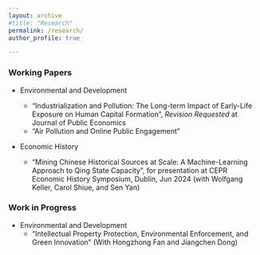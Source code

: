 ```yaml
---
layout: archive
#title: "Research"
permalink: /research/
author_profile: true

---
```





### Working Papers
* Environmental and Development
  * “Industrialization and Pollution: The Long-term Impact of Early-Life Exposure on Human Capital Formation”, *Revision Requested* at Journal of Public Economics
  * “Air Pollution and Online Public Engagement”

* Economic History
  * “Mining Chinese Historical Sources at Scale: A Machine-Learning Approach to Qing State Capacity”, for presentation at CEPR Economic History Symposium, Dublin, Jun 2024 (with Wolfgang Keller, Carol Shiue, and Sen Yan)

### Work in Progress
* Environmental and Development
  * “Intellectual Property Protection, Environmental Enforcement, and Green Innovation” (With Hongzhong Fan and Jiangchen Dong)

